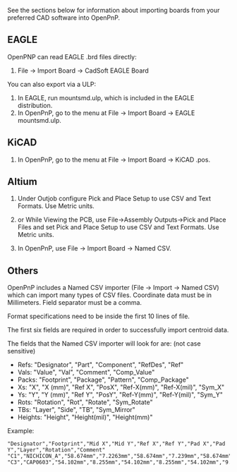 See the sections below for information about importing boards from your preferred CAD software into OpenPnP.

EAGLE
-----
OpenPNP can read EAGLE .brd files directly:
1. File -> Import Board -> CadSoft EAGLE Board

You can also export via a ULP:
1. In EAGLE, run mountsmd.ulp, which is included in the EAGLE distribution.
2. In OpenPnP, go to the menu at File -> Import Board -> EAGLE mountsmd.ulp.

KiCAD
-----
1. In OpenPnP, go to the menu at File -> Import Board -> KiCAD .pos.

Altium
------
1. Under Outjob configure Pick and Place Setup to use CSV and Text Formats.  Use Metric units.
1. or While Viewing the PCB, use File->Assembly Outputs->Pick and Place Files and set Pick and Place Setup to use CSV and Text Formats.  Use Metric units.

2. In OpenPnP, use File -> Import Board -> Named CSV.

Others
------

OpenPnP includes a Named CSV importer (File -> Import -> Named CSV) which can import many types of CSV files. Coordinate data must be in Millimeters. Field separator must be a comma. 

Format specifications need to be inside the first 10 lines of file.

The first six fields are required in order to successfully import centroid data.

The fields that the Named CSV importer will look for are: (not case sensitive)
* Refs: "Designator", "Part", "Component", "RefDes", "Ref"
* Vals: "Value", "Val", "Comment", "Comp_Value"
* Packs: "Footprint", "Package", "Pattern", "Comp_Package"
* Xs: "X", "X (mm)", "Ref X", "PosX", "Ref-X(mm)", "Ref-X(mil)", "Sym_X"
* Ys: "Y", "Y (mm)", "Ref Y", "PosY", "Ref-Y(mm)", "Ref-Y(mil)", "Sym_Y"
* Rots: "Rotation", "Rot", "Rotate", "Sym_Rotate"
* TBs: "Layer", "Side", "TB", "Sym_Mirror"
* Heights: "Height", "Height(mil)", "Height(mm)"

Example:

```
"Designator","Footprint","Mid X","Mid Y","Ref X","Ref Y","Pad X","Pad Y","Layer","Rotation","Comment"
"C1","NICHICON_A","58.674mm","7.2263mm","58.674mm","7.239mm","58.674mm","8.7376mm","T","90.00","10uF"
"C3","CAP0603","54.102mm","8.255mm","54.102mm","8.255mm","54.102mm","9.1694mm","T","270.00","1uF"
```
